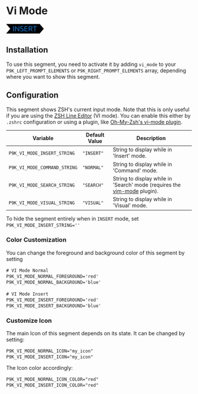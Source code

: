 # Vi Mode

![](segment.png)

## Installation

To use this segment, you need to activate it by adding `vi_mode` to your
`P9K_LEFT_PROMPT_ELEMENTS` or `P9K_RIGHT_PROMPT_ELEMENTS` array, depending
where you want to show this segment.

## Configuration

This segment shows ZSH's current input mode. Note that this is only useful if
you are using the [ZSH Line Editor](http://zsh.sourceforge.net/Doc/Release/Zsh-Line-Editor.html)
(VI mode).  You can enable this either by `.zshrc` configuration or using a plugin, like
[Oh-My-Zsh's vi-mode plugin](https://github.com/robbyrussell/oh-my-zsh/blob/master/plugins/vi-mode/vi-mode.plugin.zsh).

| Variable | Default Value | Description |
|----------|---------------|-------------|
|`P9K_VI_MODE_INSERT_STRING`|`"INSERT"`|String to display while in 'Insert' mode.|
|`P9K_VI_MODE_COMMAND_STRING`|`"NORMAL"`|String to display while in 'Command' mode.|
|`P9K_VI_MODE_SEARCH_STRING`|`"SEARCH"`|String to display while in 'Search' mode (requires the [vim-mode](https://github.com/softmoth/zsh-vim-mode) plugin).|
|`P9K_VI_MODE_VISUAL_STRING`|`"VISUAL"`|String to display while in 'Visual' mode.|

To hide the segment entirely when in `INSERT` mode, set `P9K_VI_MODE_INSERT_STRING=''`

### Color Customization

You can change the foreground and background color of this segment by setting
```
# VI Mode Normal
P9K_VI_MODE_NORMAL_FOREGROUND='red'
P9K_VI_MODE_NORMAL_BACKGROUND='blue'

# VI Mode Insert
P9K_VI_MODE_INSERT_FOREGROUND='red'
P9K_VI_MODE_INSERT_BACKGROUND='blue'
```

### Customize Icon

The main Icon of this segment depends on its state.
It can be changed by setting:
```
P9K_VI_MODE_NORMAL_ICON="my_icon"
P9K_VI_MODE_INSERT_ICON="my_icon"
```

The Icon color accordingly:
```
P9K_VI_MODE_NORMAL_ICON_COLOR="red"
P9K_VI_MODE_INSERT_ICON_COLOR="red"
```